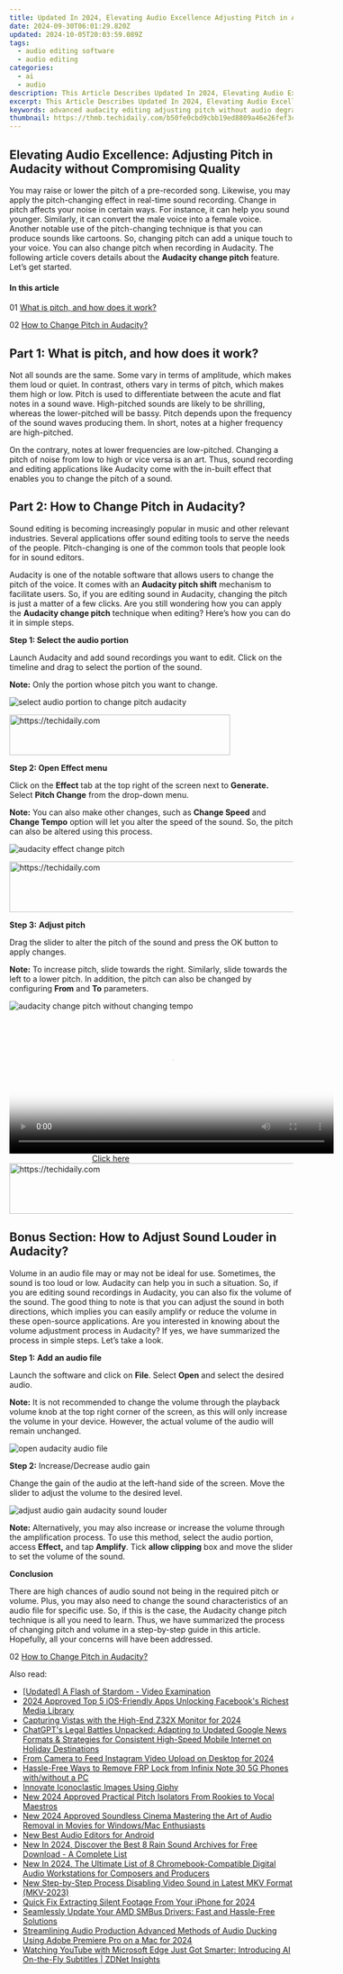 ```yaml
---
title: Updated In 2024, Elevating Audio Excellence Adjusting Pitch in Audacity without Compromising Quality
date: 2024-09-30T06:01:29.820Z
updated: 2024-10-05T20:03:59.089Z
tags: 
  - audio editing software
  - audio editing
categories: 
  - ai
  - audio
description: This Article Describes Updated In 2024, Elevating Audio Excellence Adjusting Pitch in Audacity without Compromising Quality
excerpt: This Article Describes Updated In 2024, Elevating Audio Excellence Adjusting Pitch in Audacity without Compromising Quality
keywords: advanced audacity editing adjusting pitch without audio degradation,perfect pacing with pitch a comprehensive guide to adding and editing timestamps in final cut pro x,mastering frequency adjustment in audacity without compromising sound fidelity,how to change pitch without losing quality in audacity,elevate your computing experience mastering the art of recording system audio in audacity,the art of frequency shifting without compromising clarity in audacity,elevating audio excellence adjusting pitch in audacity without compromising quality
thumbnail: https://thmb.techidaily.com/b50fe0cbd9cbb19ed8809a46e26fef3c1e35eecf8f5029c9276b28fff4f6f7be.jpg
---
```


## Elevating Audio Excellence: Adjusting Pitch in Audacity without Compromising Quality

You may raise or lower the pitch of a pre-recorded song. Likewise, you may apply the pitch-changing effect in real-time sound recording. Change in pitch affects your noise in certain ways. For instance, it can help you sound younger. Similarly, it can convert the male voice into a female voice. Another notable use of the pitch-changing technique is that you can produce sounds like cartoons. So, changing pitch can add a unique touch to your voice. You can also change pitch when recording in Audacity. The following article covers details about the **Audacity change pitch** feature. Let’s get started.

#### In this article

01 [What is pitch, and how does it work?](#part1)

02 [How to Change Pitch in Audacity?](#part2)

## Part 1: What is pitch, and how does it work?

Not all sounds are the same. Some vary in terms of amplitude, which makes them loud or quiet. In contrast, others vary in terms of pitch, which makes them high or low. Pitch is used to differentiate between the acute and flat notes in a sound wave. High-pitched sounds are likely to be shrilling, whereas the lower-pitched will be bassy. Pitch depends upon the frequency of the sound waves producing them. In short, notes at a higher frequency are high-pitched.

On the contrary, notes at lower frequencies are low-pitched. Changing a pitch of noise from low to high or vice versa is an art. Thus, sound recording and editing applications like Audacity come with the in-built effect that enables you to change the pitch of a sound.

## Part 2: How to Change Pitch in Audacity?

Sound editing is becoming increasingly popular in music and other relevant industries. Several applications offer sound editing tools to serve the needs of the people. Pitch-changing is one of the common tools that people look for in sound editors.

Audacity is one of the notable software that allows users to change the pitch of the voice. It comes with an **Audacity pitch shift** mechanism to facilitate users. So, if you are editing sound in Audacity, changing the pitch is just a matter of a few clicks. Are you still wondering how you can apply the **Audacity change pitch** technique when editing? Here’s how you can do it in simple steps.

**Step 1: Select the audio portion**

Launch Audacity and add sound recordings you want to edit. Click on the timeline and drag to select the portion of the sound.

**Note:** Only the portion whose pitch you want to change.

![select audio portion to change pitch audacity](https://images.wondershare.com/filmora/article-images/select-audio-portion-to-change-pitch-audacity.jpg)

<!-- affiliate ads begin -->
<a href="https://aligracehair.sjv.io/c/5597632/2135359/19272" target="_top" id="2135359">
  <img src="//a.impactradius-go.com/display-ad/19272-2135359" border="0" alt="https://techidaily.com" width="392" height="72"/>
</a>
<img height="0" width="0" src="https://aligracehair.sjv.io/i/5597632/2135359/19272" style="position:absolute;visibility:hidden;" border="0" />
<!-- affiliate ads end -->

**Step 2: Open Effect menu**

Click on the **Effect** tab at the top right of the screen next to **Generate.** Select **Pitch Change** from the drop-down menu.

**Note:** You can also make other changes, such as **Change Speed** and **Change Tempo** option will let you alter the speed of the sound. So, the pitch can also be altered using this process.

![audacity effect change pitch](https://images.wondershare.com/filmora/article-images/audacity-effect-change-pitch.jpg)

<!-- affiliate ads begin -->
<a href="https://appsumo.8odi.net/c/5597632/2037358/7443" target="_top" id="2037358">
  <img src="//a.impactradius-go.com/display-ad/7443-2037358" border="0" alt="https://techidaily.com" width="728" height="90"/>
</a>
<img height="0" width="0" src="https://appsumo.8odi.net/i/5597632/2037358/7443" style="position:absolute;visibility:hidden;" border="0" />
<!-- affiliate ads end -->

**Step 3:** **Adjust pitch**

Drag the slider to alter the pitch of the sound and press the OK button to apply changes.

**Note:** To increase pitch, slide towards the right. Similarly, slide towards the left to a lower pitch. In addition, the pitch can also be changed by configuring **From** and **To** parameters.

![audacity change pitch without changing tempo](https://images.wondershare.com/filmora/article-images/audacity-change-pitch-without-changing-tempo.jpg)

<!-- affiliate ads begin -->
<span id="1983472">
					<video width="576" height="240" style="cursor:pointer"
           poster="//a.impactradius-go.com/display-clicktoplayimage/1983472.png"
           onclick="if(!this.playClicked){this.play();this.setAttribute('controls',true);this.playClicked=true;}">
	   <source src="//a.impactradius-go.com/display-ad/22993-1983472">
	   <img src="//a.impactradius-go.com/display-clicktoplayimage/1983472.png" style="border: none; height: 100%; width: 100%; object-fit: contain">
	</video>
	<div style="width:360px;text-align:center"><a href="javascript:window.open(decodeURIComponent('https%3A%2F%2Fhomestyler.sjv.io%2Fc%2F5597632%2F1983472%2F22993'), '_blank');void(0);">Click here</a></div>
</span>
<img height="0" width="0" src="https://imp.pxf.io/i/5597632/1983472/22993" style="position:absolute;visibility:hidden;" border="0" />
<!-- affiliate ads end -->

<!-- affiliate ads begin -->
<a href="https://ephamedtechinc.pxf.io/c/5597632/2137227/26400" target="_top" id="2137227">
  <img src="//a.impactradius-go.com/display-ad/26400-2137227" border="0" alt="https://techidaily.com" width="728" height="90"/>
</a>
<img height="0" width="0" src="https://ephamedtechinc.pxf.io/i/5597632/2137227/26400" style="position:absolute;visibility:hidden;" border="0" />
<!-- affiliate ads end -->

## Bonus Section: How to Adjust Sound Louder in Audacity?

Volume in an audio file may or may not be ideal for use. Sometimes, the sound is too loud or low. Audacity can help you in such a situation. So, if you are editing sound recordings in Audacity, you can also fix the volume of the sound. The good thing to note is that you can adjust the sound in both directions, which implies you can easily amplify or reduce the volume in these open-source applications. Are you interested in knowing about the volume adjustment process in Audacity? If yes, we have summarized the process in simple steps. Let’s take a look.

**Step 1:** **Add an audio file**

Launch the software and click on **File**. Select **Open** and select the desired audio.

**Note:** It is not recommended to change the volume through the playback volume knob at the top right corner of the screen, as this will only increase the volume in your device. However, the actual volume of the audio will remain unchanged.

![open audacity audio file](https://images.wondershare.com/filmora/article-images/open-audacity-audio-file.jpg)

**Step 2:** Increase/Decrease audio gain

Change the gain of the audio at the left-hand side of the screen. Move the slider to adjust the volume to the desired level.

![adjust audio gain audacity sound louder](https://images.wondershare.com/filmora/article-images/adjust-audio-gain-audacity-sound-louder.jpg)

**Note:** Alternatively, you may also increase or increase the volume through the amplification process. To use this method, select the audio portion, access **Effect,** and tap **Amplify**. Tick **allow clipping** box and move the slider to set the volume of the sound.

**Conclusion**

There are high chances of audio sound not being in the required pitch or volume. Plus, you may also need to change the sound characteristics of an audio file for specific use. So, if this is the case, the Audacity change pitch technique is all you need to learn. Thus, we have summarized the process of changing pitch and volume in a step-by-step guide in this article. Hopefully, all your concerns will have been addressed.

02 [How to Change Pitch in Audacity?](#part2)

<ins class="adsbygoogle"
      style="display:block"
      data-ad-client="ca-pub-7571918770474297"
      data-ad-slot="8358498916"
      data-ad-format="auto"
      data-full-width-responsive="true"></ins>

<span class="atpl-alsoreadstyle">Also read:</span>
<div><ul>
<li><a href="https://vimeo-videos.techidaily.com/updated-a-flash-of-stardom-video-examination/"><u>[Updated] A Flash of Stardom - Video Examination</u></a></li>
<li><a href="https://facebook-video-content.techidaily.com/2024-approved-top-5-ios-friendly-apps-unlocking-facebooks-richest-media-library/"><u>2024 Approved Top 5 iOS-Friendly Apps Unlocking Facebook's Richest Media Library</u></a></li>
<li><a href="https://fox-hovers.techidaily.com/capturing-vistas-with-the-high-end-z32x-monitor-for-2024/"><u>Capturing Vistas with the High-End Z32X Monitor for 2024</u></a></li>
<li><a href="https://tech-hub.techidaily.com/chatgpts-legal-battles-unpacked-adapting-to-updated-google-news-formats-and-strategies-for-consistent-high-speed-mobile-internet-on-holiday-destinations/"><u>ChatGPT's Legal Battles Unpacked: Adapting to Updated Google News Formats & Strategies for Consistent High-Speed Mobile Internet on Holiday Destinations</u></a></li>
<li><a href="https://instagram-clips.techidaily.com/from-camera-to-feed-instagram-video-upload-on-desktop-for-2024/"><u>From Camera to Feed Instagram Video Upload on Desktop for 2024</u></a></li>
<li><a href="https://bypass-frp.techidaily.com/hassle-free-ways-to-remove-frp-lock-from-infinix-note-30-5g-phones-withwithout-a-pc-by-drfone-android/"><u>Hassle-Free Ways to Remove FRP Lock from Infinix Note 30 5G Phones with/without a PC</u></a></li>
<li><a href="https://extra-information.techidaily.com/innovate-iconoclastic-images-using-giphy/"><u>Innovate Iconoclastic Images Using Giphy</u></a></li>
<li><a href="https://sound-tweaking.techidaily.com/new-2024-approved-practical-pitch-isolators-from-rookies-to-vocal-maestros/"><u>New 2024 Approved Practical Pitch Isolators From Rookies to Vocal Maestros</u></a></li>
<li><a href="https://sound-tweaking.techidaily.com/new-2024-approved-soundless-cinema-mastering-the-art-of-audio-removal-in-movies-for-windowsmac-enthusiasts/"><u>New 2024 Approved Soundless Cinema Mastering the Art of Audio Removal in Movies for Windows/Mac Enthusiasts</u></a></li>
<li><a href="https://sound-tweaking.techidaily.com/new-best-audio-editors-for-android/"><u>New Best Audio Editors for Android</u></a></li>
<li><a href="https://sound-tweaking.techidaily.com/new-in-2024-discover-the-best-8-rain-sound-archives-for-free-download-a-complete-list/"><u>New In 2024, Discover the Best 8 Rain Sound Archives for Free Download - A Complete List</u></a></li>
<li><a href="https://sound-tweaking.techidaily.com/new-in-2024-the-ultimate-list-of-8-chromebook-compatible-digital-audio-workstations-for-composers-and-producers/"><u>New In 2024, The Ultimate List of 8 Chromebook-Compatible Digital Audio Workstations for Composers and Producers</u></a></li>
<li><a href="https://sound-tweaking.techidaily.com/new-step-by-step-process-disabling-video-sound-in-latest-mkv-format-mkv-2023/"><u>New Step-by-Step Process Disabling Video Sound in Latest MKV Format (MKV-2023)</u></a></li>
<li><a href="https://sound-tweaking.techidaily.com/quick-fix-extracting-silent-footage-from-your-iphone-for-2024/"><u>Quick Fix Extracting Silent Footage From Your iPhone for 2024</u></a></li>
<li><a href="https://win-dash.techidaily.com/seamlessly-update-your-amd-smbus-drivers-fast-and-hassle-free-solutions/"><u>Seamlessly Update Your AMD SMBus Drivers: Fast and Hassle-Free Solutions</u></a></li>
<li><a href="https://sound-tweaking.techidaily.com/streamlining-audio-production-advanced-methods-of-audio-ducking-using-adobe-premiere-pro-on-a-mac-for-2024/"><u>Streamlining Audio Production Advanced Methods of Audio Ducking Using Adobe Premiere Pro on a Mac for 2024</u></a></li>
<li><a href="https://win-community.techidaily.com/watching-youtube-with-microsoft-edge-just-got-smarter-introducing-ai-on-the-fly-subtitles-zdnet-insights/"><u>Watching YouTube with Microsoft Edge Just Got Smarter: Introducing AI On-the-Fly Subtitles | ZDNet Insights</u></a></li>
</ul></div>

